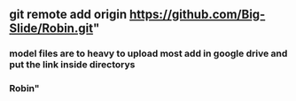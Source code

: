 ## git remote add origin https://github.com/Big-Slide/Robin.git"

### model files are to heavy to upload most add in google drive and put the link inside directorys






### Robin" 

